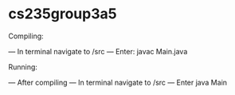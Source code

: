 cs235group3a5
============

Compiling:

— In terminal navigate to /src
— Enter: javac Main.java

Running:

— After compiling
— In terminal navigate to /src
— Enter java Main
